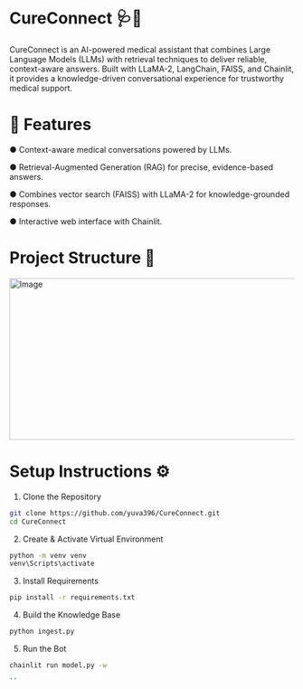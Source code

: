 
# CureConnect 🩺🤖

CureConnect is an AI-powered medical assistant that combines Large Language Models (LLMs) with retrieval techniques to deliver reliable, context-aware answers.
Built with LLaMA-2, LangChain, FAISS, and Chainlit, it provides a knowledge-driven conversational experience for trustworthy medical support.

# 🚀 Features

● Context-aware medical conversations powered by LLMs.

● Retrieval-Augmented Generation (RAG) for precise, evidence-based answers.

● Combines vector search (FAISS) with LLaMA-2 for knowledge-grounded responses.

● Interactive web interface with Chainlit.

# Project Structure 📂
<img width="909" height="286" alt="Image" src="https://github.com/user-attachments/assets/525571b2-4b0f-4cd7-bb35-cf23e8da1287" />

# Setup Instructions ⚙️ 

1. Clone the Repository

```bash
git clone https://github.com/yuva396/CureConnect.git
cd CureConnect
```
2. Create & Activate Virtual Environment

```bash
python -m venv venv
venv\Scripts\activate 
```
3. Install Requirements
```bash
pip install -r requirements.txt 
```
4. Build the Knowledge Base 
```bash
python ingest.py
```
5. Run the Bot
```bash
chainlit run model.py -w

``
